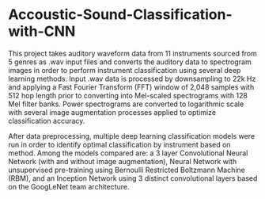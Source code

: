 # Accoustic-Sound-Classification-with-CNN

This project takes auditory waveform data from 11 instruments sourced from 5 genres as .wav input files and converts the auditory data to spectrogram images in order to perform instrument classification using several deep learning methods.  Input .wav data is processed by downsampling to 22k Hz and applying a Fast Fourier Transform (FFT) window of 2,048 samples with 512 hop length prior to converting into Mel-scaled spectrograms with 128 Mel filter banks.  Power spectrograms are converted to logarithmic scale with several image augmentation processes applied to optimize classification accuracy.  

After data preprocessing, multiple deep learning classification models were run in order to identify optimal classification by instrument based on method.  Among the models compared are: a 3 layer Convolutional Neural Network (with and without image augmentation), Neural Network with unsupervised pre-training using Bernoulli Restricted Boltzmann Machine (RBM), and an Inception Network using 3 distinct convolutional layers based on the GoogLeNet team architecture. 
